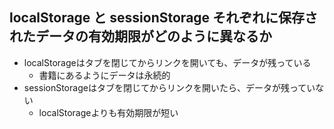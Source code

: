 ## localStorage と sessionStorage それぞれに保存されたデータの有効期限がどのように異なるか

- localStorageはタブを閉じてからリンクを開いても、データが残っている
  - 書籍にあるようにデータは永続的
- sessionStorageはタブを閉じてからリンクを開いたら、データが残っていない
  - localStorageよりも有効期限が短い
